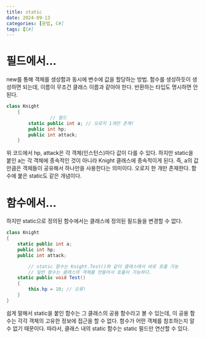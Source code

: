 ```yaml
---
title: static
date: 2024-09-13
categories: [문법, C#]
tags: [C#]
---
```

# 필드에서…
new를 통해 객체를 생성함과 동시에 변수에 값을 할당하는 방법. 함수를 생성하듯이 생성하면 되는데, 이름이 무조건 클래스 이름과 같아야 한다. 반환하는 타입도 명시하면 안 된다.

```c#
class Knight
    {
				// 필드
        static public int a; // 오로지 1개만 존재!
        public int hp;
        public int attack;
    }
```
위 코드에서 hp, attack은 각 객체(인스턴스)마다 값이 다를 수 있다. 하지만 static을 붙인 a는 각 객체에 종속적인 것이 아니라 Knight 클래스에 종속적이게 된다. 즉, a의 값만큼은 객체들이 공유해서 하나만을 사용한다는 의미이다. 오로지 한 개만 존재한다. 함수에 붙은 static도 같은 개념이다. 

# 함수에서...
하지만 static으로 정의된 함수에서는 클래스에 정의된 필드들을 변경할 수 없다. 

```c#
class Knight
{
    static public int a;
    public int hp;
    public int attack;

		// static 함수는 Knight.Test()와 같이 클래스에서 바로 호출 가능 
		// 일반 함수는 클래스의 객체를 만들어서 호출이 가능하다. 
    static public void Test()
    {
        this.hp = 10; // 오류!
    }
}
```
쉽게 말해서 static을 붙인 함수는 그 클래스의 공용 함수라고 볼 수 있는데, 이 공용 함수는 각각 객체의 고유한 정보에 접근을 할 수 없다. 함수가 어떤 객체를 참조하는지 알 수 없기 때문이다. 따라서, 클래스 내의 static 함수는 static 필드만 연산할 수 있다. 